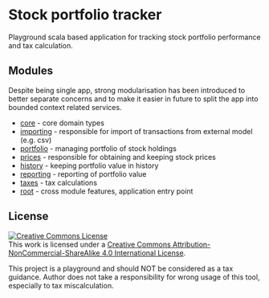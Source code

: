 # Stock portfolio tracker

Playground scala based application for tracking stock portfolio performance and tax calculation.

## Modules

Despite being single app, strong modularisation has been introduced to better separate concerns and to make it easier in future to split the app into bounded context related services. 

- [core](core) - core domain types
- [importing](importing) - responsible for import of transactions from external model (e.g. csv)
- [portfolio](portfolio) - managing portfolio of stock holdings
- [prices](prices) - responsible for obtaining and keeping stock prices
- [history](history) - keeping portfolio value in history
- [reporting](reporting) - reporting of portfolio value
- [taxes](taxes) - tax calculations
- [root](src) - cross module features, application entry point
 
## License
<a rel="license" href="http://creativecommons.org/licenses/by-nc-sa/4.0/"><img alt="Creative Commons License" style="border-width:0" src="https://i.creativecommons.org/l/by-nc-sa/4.0/88x31.png" /></a><br />This work is licensed under a <a rel="license" href="http://creativecommons.org/licenses/by-nc-sa/4.0/">Creative Commons Attribution-NonCommercial-ShareAlike 4.0 International License</a>.

This project is a playground and should NOT be considered as a tax guidance. Author does not take a responsibility for wrong usage of this tool, especially to tax miscalculation. 
